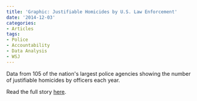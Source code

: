 ```yaml
---
title: 'Graphic: Justifiable Homicides by U.S. Law Enforcement'
date: '2014-12-03'
categories:
- Articles
tags:
- Police
- Accountability
- Data Analysis
- WSJ
---
```

Data from 105 of the nation's largest police agencies showing the number of justifiable homicides by officers each year.

Read the full story [here](http://graphics.wsj.com/justifiable-homicides-by-police/).